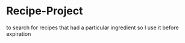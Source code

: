# Recipe-Project
 to search for recipes that had a particular ingredient so I use it before expiration
